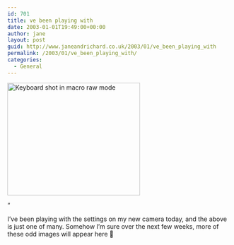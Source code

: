 ```yaml
---
id: 701
title: ve been playing with
date: 2003-01-01T19:49:00+00:00
author: jane
layout: post
guid: http://www.janeandrichard.co.uk/2003/01/ve_been_playing_with
permalink: /2003/01/ve_been_playing_with/
categories:
  - General
---
```

<img src="http://v1.janeandrichard.co.uk/blog/img/thumb_keyboard.JPG" alt="Keyboard shot in macro raw mode" width="300" height="255" />

&#8221;

I&#8217;ve been playing with the settings on my new camera today, and the above is just one of many. Somehow I&#8217;m sure over the next few weeks, more of these odd images will appear here 🙂